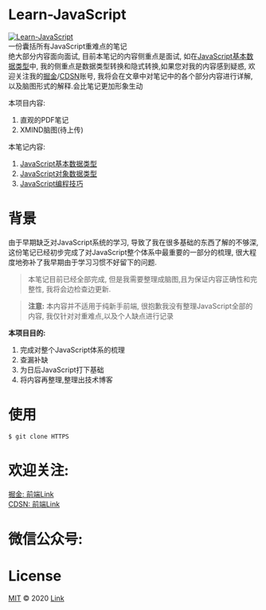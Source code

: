 # Learn-JavaScript
[![Learn-JavaScript](https://img.shields.io/badge/License-MIT-green)](https://github.com/LinkSofuny/Learn-JavaScript)  
一份囊括所有JavaScript重难点的笔记  
  绝大部分内容面向面试, 目前本笔记的内容侧重点是面试, 如在[JavaScript基本数据类型](https://github.com/LinkSofuny/Learn-JavaScript/blob/master/1.%E6%95%B0%E6%8D%AE%E7%B1%BB%E5%9E%8B.pdf)中, 我的侧重点是数据类型转换和隐式转换,如果您对我的内容感到疑惑, 欢迎关注我的[掘金](https://juejin.cn/user/2005929448188567)/[CDSN](https://blog.csdn.net/m0_55382988?spm=1001.2101.3001.5343)账号, 我将会在文章中对笔记中的各个部分内容进行详解,以及脑图形式的解释.会比笔记更加形象生动

本项目内容:
  1. 直观的PDF笔记
  2. XMIND脑图(待上传)


本笔记内容:
1. [JavaScript基本数据类型](https://github.com/LinkSofuny/Learn-JavaScript/blob/master/1.%E6%95%B0%E6%8D%AE%E7%B1%BB%E5%9E%8B.pdf)
2. [JavaScript对象数据类型]()
3. [JavaScript编程技巧]()


# 背景
由于早期缺乏对JavaScript系统的学习, 导致了我在很多基础的东西了解的不够深, 这份笔记已经初步完成了对JavaScript整个体系中最重要的一部分的梳理, 很大程度地弥补了我早期由于学习习惯不好留下的问题.
> 本笔记目前已经全部完成, 但是我需要整理成脑图,且为保证内容正确性和完整性, 我将会边检查边更新.

> **注意:** 本内容并不适用于纯新手前端, 很抱歉我没有整理JavaScript全部的内容, 我仅针对对重难点,以及个人缺点进行记录

**本项目目的:**
  1. 完成对整个JavaScript体系的梳理
  2. 查漏补缺
  3. 为日后JavaScript打下基础
  4. 将内容再整理,整理出技术博客

# 使用
```
$ git clone HTTPS
```
# 欢迎关注:
[掘金: 前端Link](https://juejin.cn/user/2005929448188567)  
[CDSN: 前端Link](https://blog.csdn.net/m0_55382988?spm=1001.2101.3001.5343)
# 微信公众号:
# License
[MIT](www.baidu.com) © 2020 [Link]()